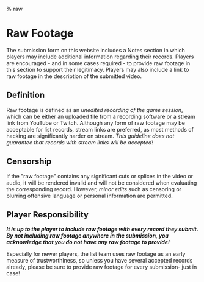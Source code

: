 % raw

<div class='panel fade js-scroll-anim' data-anim='fade'>

# Raw Footage

The submission form on this website includes a Notes section in which players may include additional information regarding their records. Players are encouraged - and in some cases required - to provide raw footage in this section to support their legitimacy. Players may also include a link to raw footage in the description of the submitted video. 

## Definition

Raw footage is defined as an *unedited recording of the game session*, which can be either an uploaded file from a recording software or a stream link from YouTube or Twitch.  Although any form of raw footage may be acceptable for list records, stream links are preferred, as most methods of hacking are significantly harder on stream. *This guideline does not guarantee that records with stream links will be accepted!*

## Censorship

If the "raw footage" contains any significant cuts or splices in the video or audio, it will be rendered invalid and will not be considered when evaluating the corresponding record. However, *minor edits* such as censoring or blurring offensive language or personal information are permitted.

## Player Responsibility

***It is up to the player to include raw footage with every record they submit. By not including raw footage anywhere in the submission, you acknowledge that you do not have any raw footage to provide!*** 

Especially for newer players, the list team uses raw footage as an early measure of trustworthiness, so unless you have several accepted records already, please be sure to provide raw footage for every submission- just in case!

</div>
